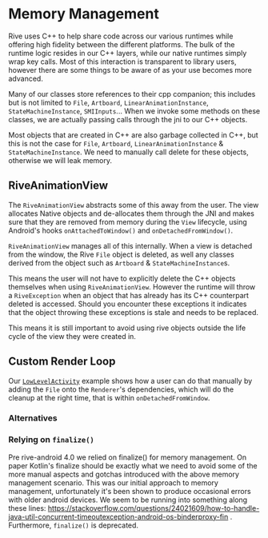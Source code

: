 # Memory Management

Rive uses C++ to help share code across our various runtimes while offering high fidelity between
the different platforms. The bulk of the runtime logic resides in our C++ layers, while our native
runtimes simply wrap key calls. Most of this interaction is transparent to library users, however
there are some things to be aware of as your use becomes more advanced.

Many of our classes store references to their cpp companion; this includes but is not limited
to `File`, `Artboard`, `LinearAnimationInstance`, `StateMachineInstance`, `SMIInputs`... When we
invoke some methods on these classes, we are actually passing calls through the jni to our C++
objects.

Most objects that are created in C++ are also garbage collected in C++, but this is not the case
for `File`, `Artboard`, `LinearAnimationInstance` & `StateMachineInstance`. We need to manually call
delete for these objects, otherwise we will leak memory.

## RiveAnimationView

The `RiveAnimationView` abstracts some of this away from the user. The view allocates Native objects
and de-allocates them through the JNI and makes sure that they are removed from memory during
the `View` lifecycle, using Android's hooks `onAttachedToWindow()` and `onDetachedFromWindow()`.

`RiveAnimationView` manages all of this internally. When a view is detached from the window, the
Rive `File` object is deleted, as well any classes derived from the object such as `Artboard`
& `StateMachineInstance`s.

This means the user will not have to explicitly delete the C++ objects themselves when
using `RiveAnimationView`. However the runtime will throw a `RiveException` when an object that has
already has its C++ counterpart deleted is accessed. Should you encounter these exceptions it
indicates that the object throwing these exceptions is stale and needs to be replaced.

This means it is still important to avoid using rive objects outside the life cycle of the view they
were created in.

## Custom Render Loop

Our [`LowLevelActivity`](./app/src/main/java/app/rive/runtime/example/LowLevelActivity.kt) example
shows how a user can do that manually by adding the `File` onto the `Renderer`'s dependencies, which
will do the cleanup at the right time, that is within `onDetachedFromWindow`.

### Alternatives

### Relying on `finalize()`

Pre rive-android 4.0 we relied on finalize() for memory management. On paper Kotlin's finalize
should be exactly what we need to avoid some of the more manual aspects and gotchas introduced with
the above memory management scenario. This was our initial approach to memory management,
unfortunately it's been shown to produce occasional errors with older android devices. We seem to be
running into something along these
lines: https://stackoverflow.com/questions/24021609/how-to-handle-java-util-concurrent-timeoutexception-android-os-binderproxy-fin
. Furthermore, `finalize()` is deprecated.
